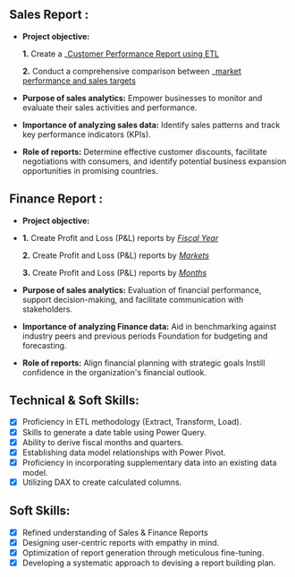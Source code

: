 ## Sales Report :


- **Project objective:** 

    **1.** Create a _[Customer Performance Report using ETL](https://github.com/Sneha508194/Excel-Sales-Analytics-/blob/main/Customer%20Performance%20Report%20using%20ETL.pdf)

    **2.** Conduct a comprehensive comparison between _[market performance and sales targets](https://github.com/Sneha508194/Excel-Sales-Analytics-/blob/main/Market%20Performance%20vs%20Target%20using%20ETL.pdf)

- **Purpose of sales analytics:** Empower businesses to monitor and evaluate their sales activities and performance.

- **Importance of analyzing sales data:** Identify sales patterns and track key performance indicators (KPIs).

- **Role of reports:** Determine effective customer discounts, facilitate negotiations with consumers, and identify potential business expansion opportunities in promising countries.


## Finance Report :

- **Project objective:**
- 
    **1.** Create Profit and Loss (P&L) reports by _[Fiscal Year](https://github.com/Sneha508194/Excel-Sales-Analytics-/blob/main/P%20%26%20L%20by%20Fiscal%20Years.pdf)_

   **2.** Create Profit and Loss (P&L) reports by _[Markets](https://github.com/Sneha508194/Excel-Sales-Analytics-/blob/main/P%26L%20by%20Markets.pdf)_

   **3.** Create Profit and Loss (P&L) reports by _[Months](https://github.com/Sneha508194/Excel-Sales-Analytics-/blob/main/P%20%26%20L%20by%20Fiscal%20Months.pdf)_

- **Purpose of sales analytics:** Evaluation of financial performance, support decision-making, and facilitate communication with stakeholders.

- **Importance of analyzing Finance data:** Aid in benchmarking against industry peers and previous periods Foundation for budgeting and forecasting.

- **Role of reports:** Align financial planning with strategic goals Instill confidence in the organization's financial outlook.


## Technical & Soft Skills:
- [x]	Proficiency in ETL methodology (Extract, Transform, Load).
- [x]	Skills to generate a date table using Power Query.
- [x]	Ability to derive fiscal months and quarters.
- [x]	Establishing data model relationships with Power Pivot.
- [x]	Proficiency in incorporating supplementary data into an existing data model.
- [x]	Utilizing DAX to create calculated columns.

## Soft Skills:
- [x]	Refined understanding of Sales & Finance Reports
- [x]	Designing user-centric reports with empathy in mind.
- [x]	Optimization of report generation through meticulous fine-tuning.
- [x]	Developing a systematic approach to devising a report building plan.
